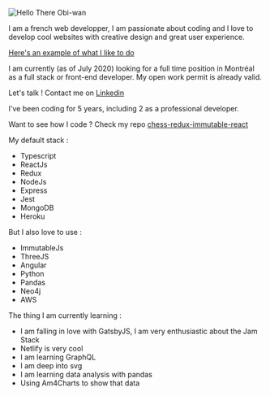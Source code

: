 ![Hello There Obi-wan](https://i.imgur.com/vku6ngY.jpg)

I am a french web developper, I am passionate about coding and I love to develop cool websites with creative design and great user experience.

[Here's an example of what I like to do](https://www.electronicmusicforpeoplewhodontlikeelectronicmusic.com/)

I am currently (as of July 2020) looking for a full time position in Montréal as a full stack or front-end developer. My open work permit is already valid.

Let's talk ! Contact me on [Linkedin](https://www.linkedin.com/in/sylvainlaugier/)

I've been coding for 5 years, including 2 as a professional developer.

Want to see how I code ? Check my repo [chess-redux-immutable-react](https://github.com/Instant-Monkey/chess-redux-immutable-react/tree/master)

My default stack :

- Typescript
- ReactJs
- Redux
- NodeJs
- Express
- Jest
- MongoDB
- Heroku

But I also love to use :

- ImmutableJs
- ThreeJS
- Angular
- Python
- Pandas
- Neo4j
- AWS

The thing I am currently learning :

- I am falling in love with GatsbyJS, I am very enthusiastic about the Jam Stack
- Netlify is very cool
- I am learning GraphQL
- I am deep into svg
- I am learning data analysis with pandas
- Using Am4Charts to show that data
